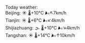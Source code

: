 Today weather:  
Beijing: ☀️   🌡️+10°C 🌬️↖7km/h  
Tianjin: ☀️   🌡️+6°C 🌬️↙4km/h  
Shijiazhuang: 🌫  🌡️+10°C 🌬️↘4km/h  
Tangshan: ☀️   🌡️+14°C 🌬️↑10km/h  
